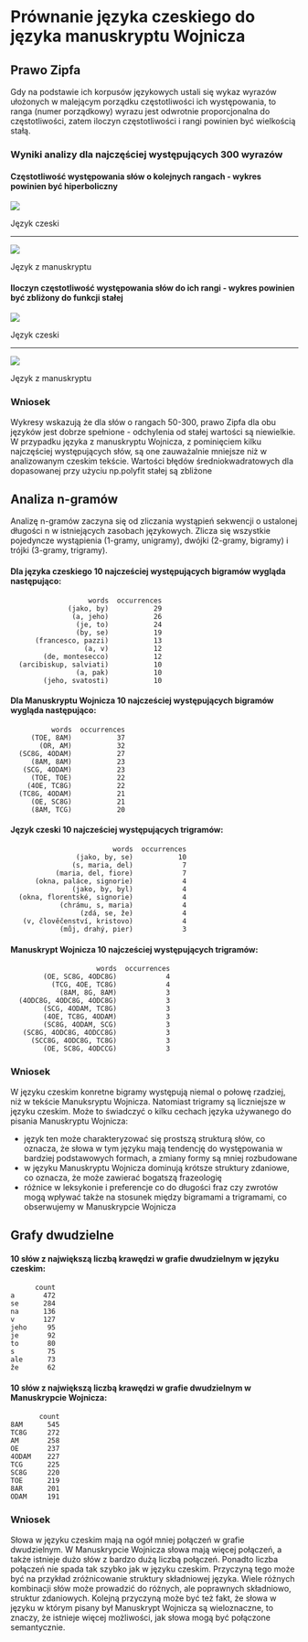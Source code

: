 # Prównanie języka czeskiego do języka manuskryptu Wojnicza

## Prawo Zipfa
Gdy na podstawie ich korpusów językowych ustali się wykaz wyrazów ułożonych w malejącym porządku częstotliwości ich występowania, to ranga (numer porządkowy) wyrazu jest odwrotnie proporcjonalna do częstotliwości, zatem iloczyn częstotliwości i rangi powinien być wielkością stałą.

### Wyniki analizy dla najczęściej występujących 300 wyrazów

#### Częstotliwość występowania słów o kolejnych rangach - wykres powinien być hiperboliczny

<img src="out/czech/zipf_300.jpg">

Język czeski
<hr>

<img src="out/voynich/zipf_300.jpg">

Język z manuskryptu

#### Iloczyn częstotliwość występowania słów do ich rangi - wykres powinien być zbliżony do funkcji stałej

<img src="out/czech/zipf_coef_300.jpg">

Język czeski
<hr>

<img src="out/voynich/zipf_coef_300.jpg">

Język z manuskryptu

### Wniosek
Wykresy wskazują że dla słów o rangach 50-300, prawo Zipfa dla obu języków jest dobrze spełnione - odchylenia od stałej wartości są niewielkie. W przypadku języka z manuskryptu Wojnicza, z pominięciem kilku najczęściej występujących słów, są one zauważalnie mniejsze niż w analizowanym czeskim tekście. Wartości błędów średniokwadratowych dla dopasowanej przy użyciu np.polyfit stałej są zbliżone

## Analiza n-gramów
Analizę n-gramów zaczyna się od zliczania wystąpień sekwencji o ustalonej długości n w istniejących zasobach językowych. Zlicza się wszystkie pojedyncze wystąpienia (1-gramy, unigramy), dwójki (2-gramy, bigramy) i trójki (3-gramy, trigramy).
#### Dla języka czeskiego 10 najcześciej występujących bigramów wygląda następująco:
```
                   words  occurrences
              (jako, by)           29
               (a, jeho)           26
                (je, to)           24
                (by, se)           19
      (francesco, pazzi)           13
                  (a, v)           12
        (de, montesecco)           12
  (arcibiskup, salviati)           10
                (a, pak)           10
        (jeho, svatosti)           10
```
#### Dla Manuskryptu Wojnicza 10 najcześciej występujących bigramów wygląda następująco:
```
          words  occurrences
     (TOE, 8AM)           37
       (OR, AM)           32
  (SC8G, 4ODAM)           27
     (8AM, 8AM)           23
   (SCG, 4ODAM)           23
     (TOE, TOE)           22
    (4OE, TC8G)           22
  (TC8G, 4ODAM)           21
     (OE, SC8G)           21
     (8AM, TCG)           20
```
#### Język czeski 10 najcześciej występujących trigramów:
```
                         words  occurrences
                (jako, by, se)           10
               (s, maria, del)            7
           (maria, del, fiore)            7
      (okna, paláce, signorie)            4
               (jako, by, byl)            4
  (okna, florentské, signorie)            4
            (chrámu, s, maria)            4
                 (zdá, se, že)            4
   (v, člověčenství, kristovo)            4
            (můj, drahý, pier)            3
```
#### Manuskrypt Wojnicza 10 najcześciej występujących trigramów:
```
                     words  occurrences
        (OE, SC8G, 4ODC8G)            4
          (TCG, 4OE, TC8G)            4
            (8AM, 8G, 8AM)            3
  (4ODC8G, 4ODC8G, 4ODC8G)            3
        (SCG, 4ODAM, TC8G)            3
        (4OE, TC8G, 4ODAM)            3
        (SC8G, 4ODAM, SCG)            3
   (SC8G, 4ODC8G, 4ODCC8G)            3
     (SCC8G, 4ODC8G, TC8G)            3
        (OE, SC8G, 4ODCCG)            3
```
### Wniosek
W języku czeskim konretne bigramy występują niemal o połowę rzadziej, niż w tekście Manuksryptu Wojnicza. Natomiast trigramy są liczniejsze w języku czeskim. Może to świadczyć o kilku cechach języka używanego do pisania Manuskryptu Wojnicza:
- język ten może charakteryzować się prostszą strukturą słów, co oznacza, że słowa w tym języku mają tendencję do występowania w bardziej podstawowych formach, a zmiany formy są mniej rozbudowane
- w języku Manuskryptu Wojnicza dominują krótsze struktury zdaniowe, co oznacza, że może zawierać bogatszą frazeologię
- różnice w leksykonie i preferencje co do długości fraz czy zwrotów mogą wpływać także na stosunek między bigramami a trigramami, co obserwujemy w Manuskrypcie Wojnicza
## Grafy dwudzielne
#### 10 słów z największą liczbą krawędzi w grafie dwudzielnym w języku czeskim:
```
      count
a       472
se      284
na      136
v       127
jeho     95
je       92
to       80
s        75
ale      73
že       62
```
#### 10 słów z największą liczbą krawędzi w grafie dwudzielnym w Manuskrypcie Wojnicza:
```
       count
8AM      545
TC8G     272
AM       258
OE       237
4ODAM    227
TCG      225
SC8G     220
TOE      219
8AR      201
ODAM     191
```
### Wniosek
Słowa w języku czeskim mają na ogół mniej połączeń w grafie dwudzielnym. W Manuskrypcie Wojnicza słowa mają więcej połączeń, a także istnieje dużo słów z bardzo dużą liczbą połączeń. Ponadto liczba połączeń nie spada tak szybko jak w języku czeskim. Przyczyną tego może być na przykład zróżnicowanie struktury składniowej języka. Wiele różnych kombinacji słów może prowadzić do różnych, ale poprawnych składniowo, struktur zdaniowych. Kolejną przyczyną może być też fakt, że słowa w języku w którym pisany był Manuskrypt Wojnicza są wieloznaczne, to znaczy, że istnieje więcej możliwości, jak słowa mogą być połączone semantycznie.
